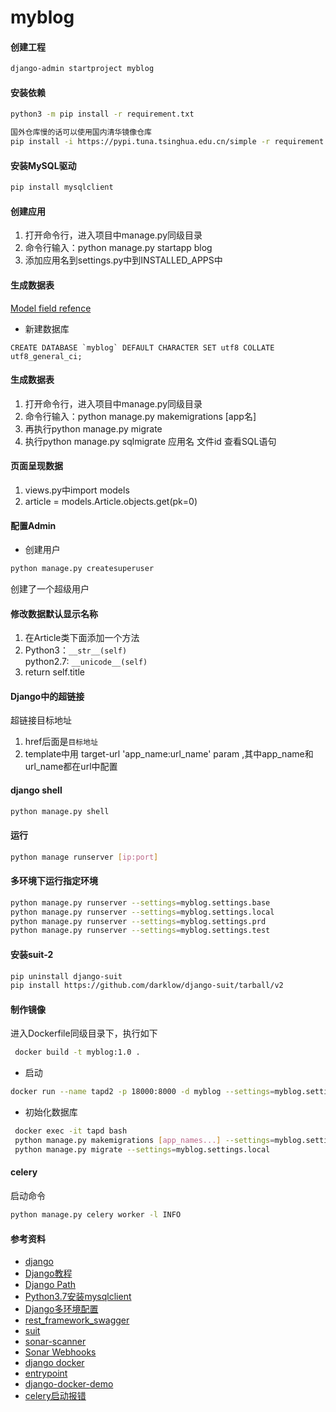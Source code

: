 # myblog

#### 创建工程
```bash
django-admin startproject myblog
```

#### 安装依赖
```bash
python3 -m pip install -r requirement.txt

国外仓库慢的话可以使用国内清华镜像仓库
pip install -i https://pypi.tuna.tsinghua.edu.cn/simple -r requirement.txt
```

#### 安装MySQL驱动
```bash
pip install mysqlclient
```

#### 创建应用
1. 打开命令行，进入项目中manage.py同级目录
2. 命令行输入：python manage.py startapp blog
3. 添加应用名到settings.py中到INSTALLED_APPS中

#### 生成数据表
[Model field refence](https://docs.djangoproject.com/en/1.10/ref/models/fields/)
- 新建数据库
```mysql
CREATE DATABASE `myblog` DEFAULT CHARACTER SET utf8 COLLATE utf8_general_ci;
```

#### 生成数据表
1.  打开命令行，进入项目中manage.py同级目录
2. 命令行输入：python manage.py makemigrations [app名]
3. 再执行python manage.py migrate
4. 执行python manage.py sqlmigrate 应用名 文件id 查看SQL语句

#### 页面呈现数据
1. views.py中import models
2. article = models.Article.objects.get(pk=0)

#### 配置Admin
- 创建用户 
```bash
python manage.py createsuperuser
```
创建了一个超级用户

#### 修改数据默认显示名称
1. 在Article类下面添加一个方法
2. Python3：`__str__(self)` \
   python2.7: `__unicode__(self)`
3. return self.title


#### Django中的超链接
超链接目标地址
1. href后面是`目标地址`
2. template中用 target-url 'app_name:url_name' param ,其中app_name和url_name都在url中配置



#### django shell
```bash
python manage.py shell
```


#### 运行
```bash
python manage runserver [ip:port]
```
#### 多环境下运行指定环境
```bash
python manage.py runserver --settings=myblog.settings.base
python manage.py runserver --settings=myblog.settings.local
python manage.py runserver --settings=myblog.settings.prd
python manage.py runserver --settings=myblog.settings.test
```

#### 安装suit-2
```bash
pip uninstall django-suit
pip install https://github.com/darklow/django-suit/tarball/v2
```

#### 制作镜像
进入Dockerfile同级目录下，执行如下
```bash
 docker build -t myblog:1.0 .
```
- 启动
```bash
docker run --name tapd2 -p 18000:8000 -d myblog --settings=myblog.settings.local
```
- 初始化数据库
```bash
 docker exec -it tapd bash
 python manage.py makemigrations [app_names...] --settings=myblog.settings.local
 python manage.py migrate --settings=myblog.settings.local
```

#### celery
启动命令
```bash
python manage.py celery worker -l INFO
```
#### 参考资料

- [django](https://docs.djangoproject.com/en/2.2/)
- [Django教程](http://www.runoob.com/django/django-first-app.html)
- [Django Path](https://www.cnblogs.com/polly-ling/p/9315645.html)
- [Python3.7安装mysqlclient](https://cloud.tencent.com/developer/article/1372417)
- [Django多环境配置](https://www.jianshu.com/p/ae85eac23f46)
- [rest_framework_swagger](https://www.jianshu.com/p/d7b614b85a74)
- [suit](https://django-suit.readthedocs.io/en/develop/getting_started.html)
- [sonar-scanner](https://docs.sonarqube.org/display/SCAN/Analyzing+with+SonarQube+Scanner)
- [Sonar Webhooks](http://10.2.17.107:9000/documentation/project-administration/webhooks/)
- [django docker](https://github.com/ffreitasalves/django-boards)
- [entrypoint](https://yanbin.blog/pass-arguments-to-docker-container/#more-8608)
- [django-docker-demo](https://github.com/xander-ye/docker_test)
- [celery启动报错](https://www.jianshu.com/p/b95bf142dc1b)
